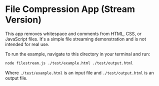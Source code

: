 # File Compression App (Stream Version)

This app removes whitespace and comments from HTML, CSS, or JavaScript files. It's a simple file streaming demonstration and is not intended for real use.

To run the example, navigate to this directory in your terminal and run:

```sh
node filestream.js ./test/example.html ./test/output.html
```

Where `./test/example.html` is an input file and `./test/output.html` is an output file.
